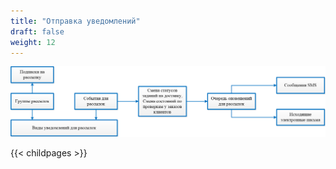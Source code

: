 ```yaml
---
title: "Отправка уведомлений"
draft: false
weight: 12
---
```


[![1][1]][1]

[1]: 1.png

{{< childpages >}}
